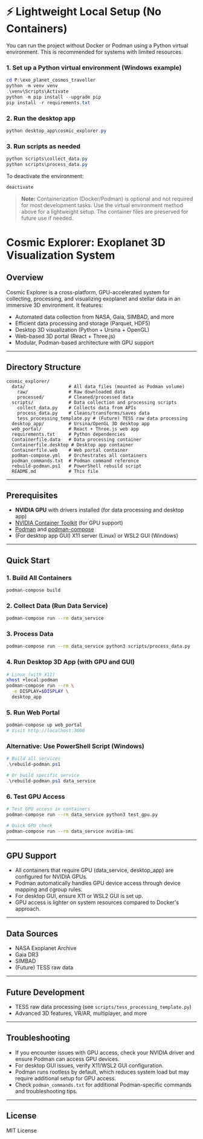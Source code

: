 # ⚡️ Lightweight Local Setup (No Containers)

You can run the project without Docker or Podman using a Python virtual environment. This is recommended for systems with limited resources.

### 1. Set up a Python virtual environment (Windows example)
```powershell
cd P:\exo_planet_cosmos_traveller
python -m venv venv
.\venv\Scripts\Activate
python -m pip install --upgrade pip
pip install -r requirements.txt
```

### 2. Run the desktop app
```powershell
python desktop_app\cosmic_explorer.py
```

### 3. Run scripts as needed
```powershell
python scripts\collect_data.py
python scripts\process_data.py
```

To deactivate the environment:
```powershell
deactivate
```

> **Note:** Containerization (Docker/Podman) is optional and not required for most development tasks. Use the virtual environment method above for a lightweight setup. The container files are preserved for future use if needed.
# Cosmic Explorer: Exoplanet 3D Visualization System

## Overview
Cosmic Explorer is a cross-platform, GPU-accelerated system for collecting, processing, and visualizing exoplanet and stellar data in an immersive 3D environment. It features:
- Automated data collection from NASA, Gaia, SIMBAD, and more
- Efficient data processing and storage (Parquet, HDF5)
- Desktop 3D visualization (Python + Ursina + OpenGL)
- Web-based 3D portal (React + Three.js)
- Modular, Podman-based architecture with GPU support

---

## Directory Structure
```
cosmic_explorer/
  data/                # All data files (mounted as Podman volume)
    raw/               # Raw downloaded data
    processed/         # Cleaned/processed data
  scripts/             # Data collection and processing scripts
    collect_data.py    # Collects data from APIs
    process_data.py    # Cleans/transforms/saves data
    tess_processing_template.py # (Future) TESS raw data processing
  desktop_app/         # Ursina/OpenGL 3D desktop app
  web_portal/          # React + Three.js web app
  requirements.txt     # Python dependencies
  Containerfile.data   # Data processing container
  Containerfile.desktop # Desktop app container
  Containerfile.web    # Web portal container
  podman-compose.yml   # Orchestrates all containers
  podman_commands.txt  # Podman command reference
  rebuild-podman.ps1   # PowerShell rebuild script
  README.md            # This file
```

---

## Prerequisites
- **NVIDIA GPU** with drivers installed (for data processing and desktop app)
- [NVIDIA Container Toolkit](https://docs.nvidia.com/datacenter/cloud-native/container-toolkit/install-guide.html) (for GPU support)
- [Podman](https://podman.io/getting-started/installation) and [podman-compose](https://github.com/containers/podman-compose)
- (For desktop app GUI) X11 server (Linux) or WSL2 GUI (Windows)

---

## Quick Start

### 1. Build All Containers
```sh
podman-compose build
```

### 2. Collect Data (Run Data Service)
```sh
podman-compose run --rm data_service
```

### 3. Process Data
```sh
podman-compose run --rm data_service python3 scripts/process_data.py
```

### 4. Run Desktop 3D App (with GPU and GUI)
```sh
# Linux (with X11)
xhost +local:podman
podman-compose run --rm \
  -e DISPLAY=$DISPLAY \
  desktop_app
```

### 5. Run Web Portal
```sh
podman-compose up web_portal
# Visit http://localhost:3000
```

### Alternative: Use PowerShell Script (Windows)
```powershell
# Build all services
.\rebuild-podman.ps1

# Or build specific service
.\rebuild-podman.ps1 data_service
```

### 6. Test GPU Access
```sh
# Test GPU access in containers
podman-compose run --rm data_service python3 test_gpu.py

# Quick GPU check
podman-compose run --rm data_service nvidia-smi
```

---

## GPU Support
- All containers that require GPU (data_service, desktop_app) are configured for NVIDIA GPUs.
- Podman automatically handles GPU device access through device mapping and cgroup rules.
- For desktop GUI, ensure X11 or WSL2 GUI is set up.
- GPU access is lighter on system resources compared to Docker's approach.

---

## Data Sources
- NASA Exoplanet Archive
- Gaia DR3
- SIMBAD
- (Future) TESS raw data

---

## Future Development
- TESS raw data processing (see `scripts/tess_processing_template.py`)
- Advanced 3D features, VR/AR, multiplayer, and more

---

## Troubleshooting
- If you encounter issues with GPU access, check your NVIDIA driver and ensure Podman can access GPU devices.
- For desktop GUI issues, verify X11/WSL2 GUI configuration.
- Podman runs rootless by default, which reduces system load but may require additional setup for GPU access.
- Check `podman_commands.txt` for additional Podman-specific commands and troubleshooting tips.

---

## License
MIT License 
